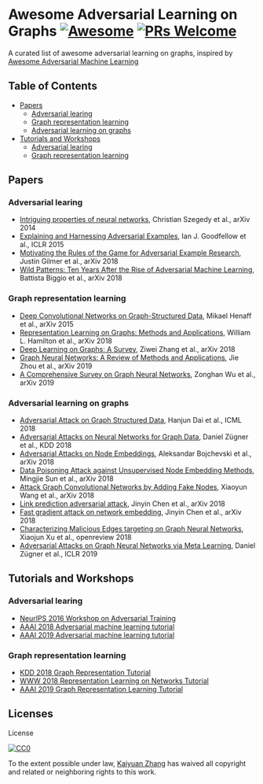 # Awesome Adversarial Learning on Graphs [![Awesome](https://cdn.rawgit.com/sindresorhus/awesome/d7305f38d29fed78fa85652e3a63e154dd8e8829/media/badge.svg)](https://github.com/sindresorhus/awesome) [![PRs Welcome](https://img.shields.io/badge/PRs-welcome-brightgreen.svg?style=flat-square)](http://makeapullrequest.com)


A curated list of awesome adversarial learning on graphs, inspired by [Awesome Adversarial Machine Learning](https://github.com/yenchenlin/awesome-adversarial-machine-learning)

## Table of Contents

 - [Papers](#papers)
    - [Adversarial learing](#Adversarial-learing)
    - [Graph representation learning](#Graph-representation-learning)
    - [Adversarial learning on graphs](#Adversarial-learning-on-graphs)
 - [Tutorials and Workshops](#Tutorials-and-Workshops)
    - [Adversarial learing](#Adversarial-learing-1)
    - [Graph representation learning](#Graph-representation-learning-1)

## Papers
### Adversarial learing
- [Intriguing properties of neural networks](https://arxiv.org/pdf/1312.6199), Christian Szegedy et al., arXiv 2014
- [Explaining and Harnessing Adversarial Examples](https://arxiv.org/pdf/1412.6572), Ian J. Goodfellow et al., ICLR 2015
- [Motivating the Rules of the Game for Adversarial Example Research](https://arxiv.org/pdf/1807.06732), Justin Gilmer et al., arXiv 2018
- [Wild Patterns: Ten Years After the Rise of Adversarial Machine Learning](https://arxiv.org/pdf/1712.03141), Battista Biggio et al., arXiv 2018

### Graph representation learning
- [Deep Convolutional Networks on Graph-Structured Data](https://arxiv.org/pdf/1506.05163), Mikael Henaff et al., arXiv 2015
- [Representation Learning on Graphs: Methods and Applications](https://arxiv.org/pdf/1709.05584), William L. Hamilton et al., arXiv 2018
- [Deep Learning on Graphs: A Survey](https://arxiv.org/pdf/1812.04202), Ziwei Zhang et al., arXiv 2018
- [Graph Neural Networks: A Review of Methods and Applications](https://arxiv.org/pdf/1812.08434), Jie Zhou et al., arXiv 2019
- [A Comprehensive Survey on Graph Neural Networks](https://arxiv.org/pdf/1901.00596), Zonghan Wu et al., arXiv 2019

### Adversarial learning on graphs
- [Adversarial Attack on Graph Structured Data](https://arxiv.org/pdf/1806.02371), Hanjun Dai et al., ICML 2018
- [Adversarial Attacks on Neural Networks for Graph Data](https://arxiv.org/pdf/1805.07984.pdf), Daniel Zügner et al., KDD 2018
- [Adversarial Attacks on Node Embeddings](https://arxiv.org/pdf/1809.01093), Aleksandar Bojchevski et al., arXiv 2018
- [Data Poisoning Attack against Unsupervised Node Embedding Methods](https://arxiv.org/pdf/1810.12881.pdf), Mingjie Sun et al., arXiv 2018
- [Attack Graph Convolutional Networks by Adding Fake Nodes](https://arxiv.org/pdf/1810.10751), Xiaoyun Wang et al., arXiv 2018
- [Link prediction adversarial attack](https://arxiv.org/pdf/1810.01110), Jinyin Chen et al., arXiv 2018
- [Fast gradient attack on network embedding](https://arxiv.org/pdf/1809.02797), Jinyin Chen et al., arXiv 2018
- [Characterizing Malicious Edges targeting on Graph Neural Networks](https://openreview.net/pdf?id=HJxdAoCcYX), Xiaojun Xu et al., openreview 2018
- [Adversarial Attacks on Graph Neural Networks via Meta Learning](https://openreview.net/pdf?id=Bylnx209YX), Daniel Zügner et al., ICLR 2019

## Tutorials and Workshops
### Adversarial learing
- [NeurIPS 2016 Workshop on Adversarial Training](https://sites.google.com/site/nips2016adversarial/)
- [AAAI 2018 Adversarial machine learning tutorial](https://aaai18adversarial.github.io/)
- [AAAI 2019 Adversarial machine learning tutorial](https://aaai19adversarial.github.io/index.html#)

### Graph representation learning
- [KDD 2018 Graph Representation Tutorial]( https://ivanbrugere.github.io/kdd2018/)
- [WWW 2018 Representation Learning on Networks Tutorial](http://snap.stanford.edu/proj/embeddings-www/)
- [AAAI 2019 Graph Representation Learning Tutorial ](https://jian-tang.com/files/AAAI19/aaai-grltutorial-part0-intro.pdf)


## Licenses
License

[![CC0](http://i.creativecommons.org/p/zero/1.0/88x31.png)](http://creativecommons.org/publicdomain/zero/1.0/)

To the extent possible under law, [Kaiyuan Zhang](https://kyzhang.me) has waived all copyright and related or neighboring rights to this work.
